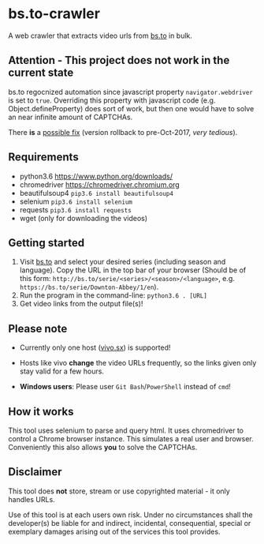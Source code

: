 # bs.to-crawler
A web crawler that extracts video urls from [bs.to](https://bs.to) in bulk.

## Attention - This project does not work in the current state

bs.to regocnized automation since javascript property `navigator.webdriver` is set to `true`.
Overriding this property with javascript code (e.g. Object.defineProperty) does sort of work, but then one would have to solve an near infinite amount of CAPTCHAs.

There **is** a [possible fix](https://stackoverflow.com/questions/42169488/how-to-make-chromedriver-undetectable)
(version rollback to pre-Oct-2017, *very tedious*).

## Requirements

- python3.6 https://www.python.org/downloads/
- chromedriver https://chromedriver.chromium.org
- beautifulsoup4 `pip3.6 install beautifulsoup4`
- selenium `pip3.6 install selenium`
- requests `pip3.6 install requests`
- wget (only for downloading the videos)


## Getting started

1. Visit [bs.to](https://bs.to) and select your desired series (including season and language). Copy the URL in the top bar of your browser (Should be of this form: `http://bs.to/serie/<series>/<season>/<language>`, e.g. `https://bs.to/serie/Downton-Abbey/1/en`).
2. Run the program in the command-line: `python3.6 . [URL]`
3. Get video links from the output file(s)!


## Please note

- Currently only one host ([vivo.sx](https://vivo.sx)) is supported!

- Hosts like vivo **change** the video URLs frequently, so the links given only stay valid for a few hours.

- **Windows users**: Please user `Git Bash`/`PowerShell` instead of `cmd`!


## How it works

This tool uses selenium to parse and query html. It uses chromedriver to control a Chrome browser instance. This simulates a real user and browser. Conveniently this also allows **you** to solve the CAPTCHAs.


## Disclaimer

This tool does **not** store, stream or use copyrighted material - it only handles URLs.

Use of this tool is at each users own risk. Under no circumstances shall the developer(s) be liable for and indirect, incidental, consequential, special or exemplary damages arising out of the services this tool provides.
